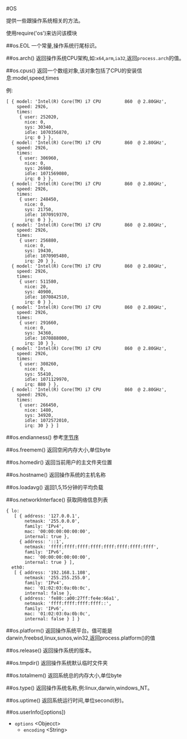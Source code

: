 #OS

提供一些跟操作系统相关的方法。

使用require('os')来访问该模块


##os.EOL
一个常量,操作系统行尾标识。

##os.arch()
返回操作系统CPU架构,如:`x64`,`arm`,`ia32`,返回`process.arch`的值。

##os.cpus()
返回一个数组对象,该对象包括了CPU的安装信息:model,speed,times

例:
```
[ { model: 'Intel(R) Core(TM) i7 CPU         860  @ 2.80GHz',
    speed: 2926,
    times:
     { user: 252020,
       nice: 0,
       sys: 30340,
       idle: 1070356870,
       irq: 0 } },
  { model: 'Intel(R) Core(TM) i7 CPU         860  @ 2.80GHz',
    speed: 2926,
    times:
     { user: 306960,
       nice: 0,
       sys: 26980,
       idle: 1071569080,
       irq: 0 } },
  { model: 'Intel(R) Core(TM) i7 CPU         860  @ 2.80GHz',
    speed: 2926,
    times:
     { user: 248450,
       nice: 0,
       sys: 21750,
       idle: 1070919370,
       irq: 0 } },
  { model: 'Intel(R) Core(TM) i7 CPU         860  @ 2.80GHz',
    speed: 2926,
    times:
     { user: 256880,
       nice: 0,
       sys: 19430,
       idle: 1070905480,
       irq: 20 } },
  { model: 'Intel(R) Core(TM) i7 CPU         860  @ 2.80GHz',
    speed: 2926,
    times:
     { user: 511580,
       nice: 20,
       sys: 40900,
       idle: 1070842510,
       irq: 0 } },
  { model: 'Intel(R) Core(TM) i7 CPU         860  @ 2.80GHz',
    speed: 2926,
    times:
     { user: 291660,
       nice: 0,
       sys: 34360,
       idle: 1070888000,
       irq: 10 } },
  { model: 'Intel(R) Core(TM) i7 CPU         860  @ 2.80GHz',
    speed: 2926,
    times:
     { user: 308260,
       nice: 0,
       sys: 55410,
       idle: 1071129970,
       irq: 880 } },
  { model: 'Intel(R) Core(TM) i7 CPU         860  @ 2.80GHz',
    speed: 2926,
    times:
     { user: 266450,
       nice: 1480,
       sys: 34920,
       idle: 1072572010,
       irq: 30 } } ]

```
##os.endianness()
参考[字节序](http://es6.ruanyifeng.com/#docs/arraybuffer#字节序)

##os.freemem()
返回空闲内存大小,单位byte

##os.homedir()
返回当前用户的主文件夹位置

##os.hostname()
返回操作系统的主机名称

##os.loadavg()
返回1,5,15分钟的平均负载

##os.networkInterface()
获取网络信息列表

```
{ lo:
   [ { address: '127.0.0.1',
       netmask: '255.0.0.0',
       family: 'IPv4',
       mac: '00:00:00:00:00:00',
       internal: true },
     { address: '::1',
       netmask: 'ffff:ffff:ffff:ffff:ffff:ffff:ffff:ffff',
       family: 'IPv6',
       mac: '00:00:00:00:00:00',
       internal: true } ],
  eth0:
   [ { address: '192.168.1.108',
       netmask: '255.255.255.0',
       family: 'IPv4',
       mac: '01:02:03:0a:0b:0c',
       internal: false },
     { address: 'fe80::a00:27ff:fe4e:66a1',
       netmask: 'ffff:ffff:ffff:ffff::',
       family: 'IPv6',
       mac: '01:02:03:0a:0b:0c',
       internal: false } ] }

```
##os.platform()
返回操作系统平台。值可能是darwin,freebsd,linux,sunos,win32,返回process.platform()的值

##os.release()
返回操作系统的版本。

##os.tmpdir()
返回操作系统默认临时文件夹

##os.totalmem()
返回系统总的内存大小,单位byte


##os.type()
返回操作系统名称,例:linux,darwin,windows_NT。

##os.uptime()
返回系统运行时间,单位second(秒)。

##os.userInfo(\[options])
- `options` \<Objecct>
    - `encoding` \<String>




